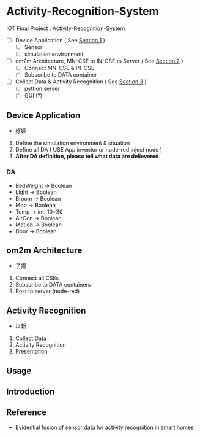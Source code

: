 # Activity-Recognition-System

IOT Final Project : Activity-Recognition-System

- [ ]  Device Application ( See [Section 1](https://github.com/BebeShen/Activity-Recognition-System/edit/main/README.md#device-application) )
    - [ ]  Sensor
    - [ ]  simulation environment
- [ ]  om2m Architecture, MN-CSE to IN-CSE to Server ( See [Section 2](https://github.com/BebeShen/Activity-Recognition-System/edit/main/README.md#om2m-Architecture) )
    - [ ]  Connect MN-CSE &  IN-CSE
    - [ ]  Subscribe to DATA container
- [ ]  Collect Data & Activity Recognition ( See [Section 3](https://github.com/BebeShen/Activity-Recognition-System/edit/main/README.md#Activity-Recognition) )
    - [ ]  python server
    - [ ]  GUI (?)
    
## Device Application
* 妤婷
1. Define the simulation environment & situation
2. Define all DA ( USE App inventor or node-red inject node )
3. **After DA definition, please tell what data are delievered**

### DA

- BedWeight -> Boolean
- Light -> Boolean
- Broom -> Boolean
- Mop -> Boolean
- Temp -> int: 10~30
- AirCon -> Boolean
- Motion -> Boolean
- Door -> Boolean

## om2m Architecture
* 子揚
1. Connect all CSEs
2. Subscribe to DATA containers
3. Post to server (node-red)

## Activity Recognition
* 以新
1. Collect Data
2. Activity Recognition
3. Presentation

## Usage

## Introduction

## Reference

* [Evidential fusion of sensor data for activity recognition in smart homes](https://www.sciencedirect.com/science/article/abs/pii/S157411920800045X)
